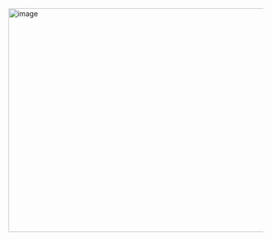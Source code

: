 


<img width="780" height="443" alt="image" src="https://github.com/user-attachments/assets/c72ffe27-da48-4207-9eaa-354611ee44e3" />
